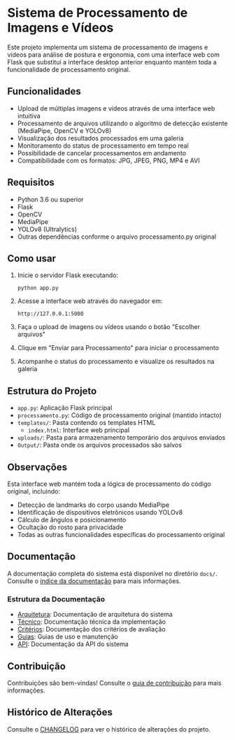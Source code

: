 # Sistema de Processamento de Imagens e Vídeos

Este projeto implementa um sistema de processamento de imagens e vídeos para análise de postura e ergonomia, com uma interface web com Flask que substitui a interface desktop anterior enquanto mantém toda a funcionalidade de processamento original.

## Funcionalidades

- Upload de múltiplas imagens e vídeos através de uma interface web intuitiva
- Processamento de arquivos utilizando o algoritmo de detecção existente (MediaPipe, OpenCV e YOLOv8)
- Visualização dos resultados processados em uma galeria
- Monitoramento do status de processamento em tempo real
- Possibilidade de cancelar processamentos em andamento
- Compatibilidade com os formatos: JPG, JPEG, PNG, MP4 e AVI

## Requisitos

- Python 3.6 ou superior
- Flask
- OpenCV
- MediaPipe
- YOLOv8 (Ultralytics)
- Outras dependências conforme o arquivo processamento.py original

## Como usar

1. Inicie o servidor Flask executando:
   ```
   python app.py
   ```

2. Acesse a interface web através do navegador em:
   ```
   http://127.0.0.1:5000
   ```

3. Faça o upload de imagens ou vídeos usando o botão "Escolher arquivos"

4. Clique em "Enviar para Processamento" para iniciar o processamento

5. Acompanhe o status do processamento e visualize os resultados na galeria

## Estrutura do Projeto

- `app.py`: Aplicação Flask principal
- `processamento.py`: Código de processamento original (mantido intacto)
- `templates/`: Pasta contendo os templates HTML
  - `index.html`: Interface web principal
- `uploads/`: Pasta para armazenamento temporário dos arquivos enviados
- `Output/`: Pasta onde os arquivos processados são salvos

## Observações

Esta interface web mantém toda a lógica de processamento do código original, incluindo:
- Detecção de landmarks do corpo usando MediaPipe
- Identificação de dispositivos eletrônicos usando YOLOv8
- Cálculo de ângulos e posicionamento
- Ocultação do rosto para privacidade
- Todas as outras funcionalidades específicas do processamento original

## Documentação

A documentação completa do sistema está disponível no diretório `docs/`. Consulte o [índice da documentação](./docs/README.md) para mais informações.

### Estrutura da Documentação

- [Arquitetura](./docs/arquitetura/README.md): Documentação de arquitetura do sistema
- [Técnico](./docs/tecnico/README.md): Documentação técnica da implementação
- [Critérios](./docs/criterios/README.md): Documentação dos critérios de avaliação
- [Guias](./docs/guias/README.md): Guias de uso e manutenção
- [API](./docs/api/README.md): Documentação da API do sistema

## Contribuição

Contribuições são bem-vindas! Consulte o [guia de contribuição](./docs/CONTRIBUTING.md) para mais informações.

## Histórico de Alterações

Consulte o [CHANGELOG](./docs/CHANGELOG.md) para ver o histórico de alterações do projeto.